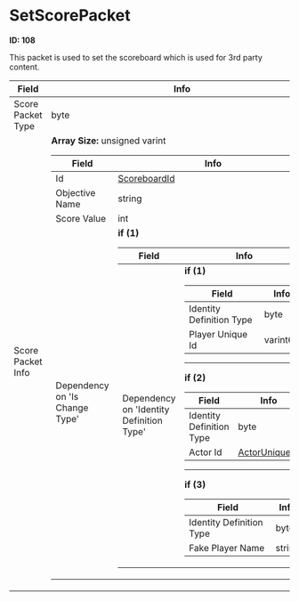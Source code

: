 # SetScorePacket

__ID: 108__

This packet is used to set the scoreboard which is used for 3rd party content.

<table><thead><tr><th>Field</th><th>Info</th></tr></thead><tbody>
<tr><td>Score Packet Type</td><td>byte</td></tr>
<tr><td>Score Packet Info</td><td><b>Array Size:</b> unsigned varint
  <table><thead><tr><th>Field</th><th>Info</th></tr></thead><tbody>
  <tr><td>Id</td><td><a href="../types/ScoreboardId.md">ScoreboardId</a></td></tr>
  <tr><td>Objective Name</td><td>string</td></tr>
  <tr><td>Score Value</td><td>int</td></tr>
  <tr><td>Dependency on 'Is Change Type'</td><td><b>if (1)</b><br>
    <table><thead><tr><th>Field</th><th>Info</th></tr></thead><tbody>
    <tr><td>Dependency on 'Identity Definition Type'</td><td><b>if (1)</b><br>
      <table><thead><tr><th>Field</th><th>Info</th></tr></thead><tbody>
      <tr><td>Identity Definition Type</td><td>byte</td></tr>
      <tr><td>Player Unique Id</td><td>varint64</td></tr>
      </tbody></table><hr>
      <b>if (2)</b><br>
      <table><thead><tr><th>Field</th><th>Info</th></tr></thead><tbody>
      <tr><td>Identity Definition Type</td><td>byte</td></tr>
      <tr><td>Actor Id</td><td><a href="../types/ActorUniqueID.md">ActorUniqueID</a></td></tr>
      </tbody></table><hr>
      <b>if (3)</b><br>
      <table><thead><tr><th>Field</th><th>Info</th></tr></thead><tbody>
      <tr><td>Identity Definition Type</td><td>byte</td></tr>
      <tr><td>Fake Player Name</td><td>string</td></tr>
      </tbody></table></td></tr>
    </tbody></table></td></tr>
  </tbody></table></td></tr>
</tbody></table>